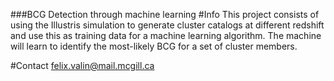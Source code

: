 ###BCG Detection through machine learning
#Info
This project consists of using the Illustris simulation to generate cluster catalogs at different redshift and use this as training data for a machine learning algorithm. The machine will learn to identify the most-likely BCG for a set of cluster members. 

#Contact
felix.valin@mail.mcgill.ca

